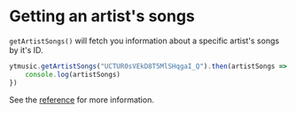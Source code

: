 # Getting an artist's songs

`getArtistSongs()` will fetch you information about a specific artist's songs by it's ID.

```ts
ytmusic.getArtistSongs("UCTUR0sVEkD8T5MlSHqgaI_Q").then(artistSongs => {
	console.log(artistSongs)
})
```

See the [reference](../../references/ytmusic/getArtistSongs.html) for more information.
